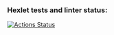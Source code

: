 ### Hexlet tests and linter status:
[![Actions Status](https://github.com/MaksZaychikov/frontend-project-lvl1/workflows/hexlet-check/badge.svg)](https://github.com/MaksZaychikov/frontend-project-lvl1/actions)